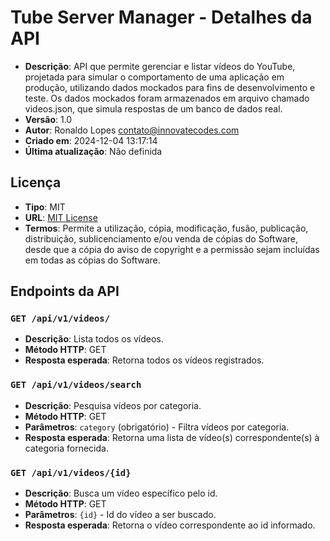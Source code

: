# Tube Server Manager - Detalhes da API

- **Descrição**: API que permite gerenciar e listar vídeos do YouTube, projetada para simular o comportamento de uma aplicação em produção, utilizando dados mockados para fins de desenvolvimento e teste. Os dados mockados foram armazenados em arquivo chamado videos.json, que simula respostas de um banco de dados real.
- **Versão**: 1.0
- **Autor**: Ronaldo Lopes <contato@innovatecodes.com>
- **Criado em**: 2024-12-04 13:17:14
- **Última atualização**: Não definida

## Licença

- **Tipo**: MIT
- **URL**: [MIT License](https://opensource.org/licenses/MIT)
- **Termos**: Permite a utilização, cópia, modificação, fusão, publicação, distribuição, sublicenciamento e/ou venda de cópias do Software, desde que a cópia do aviso de copyright e a permissão sejam incluídas em todas as cópias do Software.

## Endpoints da API

### `GET /api/v1/videos/`
- **Descrição**: Lista todos os vídeos.
- **Método HTTP**: GET
- **Resposta esperada**: Retorna todos os vídeos registrados.
  
### `GET /api/v1/videos/search`
- **Descrição**: Pesquisa vídeos por categoria.
- **Método HTTP**: GET
- **Parâmetros**: `category` (obrigatório) - Filtra vídeos por categoria.
- **Resposta esperada**: Retorna uma lista de vídeo(s) correspondente(s) à categoria fornecida.

### `GET /api/v1/videos/{id}`
- **Descrição**: Busca um vídeo específico pelo id.
- **Método HTTP**: GET
- **Parâmetros**: `{id}` - Id do vídeo a ser buscado.
- **Resposta esperada**: Retorna o vídeo correspondente ao id informado.

<!--
### `POST /api/v1/videos/`
- **Descrição**: Cria um novo vídeo.
- **Método HTTP**: POST
- **Corpo da requisição**: Necessário enviar dados do vídeo (categoria, descrição, título, link).
- **Resposta esperada**: Retorna o vídeo criado com o status de sucesso.


### `PUT /api/v1/videos/{id}`
- **Descrição**: Atualiza um vídeo específico.
- **Método HTTP**: PUT
- **Parâmetros**: `{id}` - Id do vídeo a ser atualizado.
- **Corpo da requisição**: Necessário enviar dados atualizados do vídeo.
- **Resposta esperada**: Retorna o vídeo atualizado.

### `DELETE /api/v1/videos/{id}`
- **Descrição**: Deleta um vídeo específico.
- **Método HTTP**: DELETE
- **Parâmetros**: `{id}` - Id do vídeo a ser deletado.
- **Resposta esperada**: Retorna uma confirmação de que o vídeo foi deletado com sucesso.
-->
